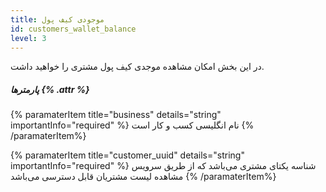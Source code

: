 ```yaml
---
title: موجودی کیف پول  
id: customers_wallet_balance
level: 3
---
```


در این بخش امکان مشاهده موجدی کیف پول مشتری را خواهید داشت.

##### پارمترها {% .attr %}

{% paramaterItem title="business" details="string" importantInfo="required" %}
نام انگلیسی کسب و کار است
{% /paramaterItem%}

{% paramaterItem title="customer_uuid" details="string" importantInfo="required" %}
شناسه یکتای مشتری می‌باشد که از طریق سرویس مشاهده لیست مشتریان قابل دسترسی می‌باشد
{% /paramaterItem%}
